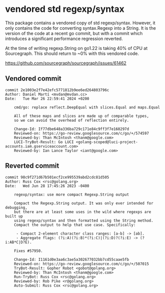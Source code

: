 # vendored std regexp/syntax

This package contains a vendored copy of std regexp/syntax. However, it only
contains the code for converting syntax.Regexp into a String. It is the
version of the code at a recent go commit, but with a commit which introduces
a significant performance regression reverted.

At the time of writing regexp.String on go1.22 is taking 40% of CPU at
Sourcegraph. This should return to ~0% with this vendored code.

https://github.com/sourcegraph/sourcegraph/issues/61462

## Vendored commit

```
commit 2e1003e2f7e42efc5771812b9ee6ed264803796c
Author: Daniel Martí <mvdan@mvdan.cc>
Date:   Tue Mar 26 22:59:41 2024 +0200

    cmd/go: replace reflect.DeepEqual with slices.Equal and maps.Equal

    All of these maps and slices are made up of comparable types,
    so we can avoid the overhead of reflection entirely.

    Change-Id: If77dbe648a336ba729c171e84c9ff3f7e160297d
    Reviewed-on: https://go-review.googlesource.com/c/go/+/574597
    Reviewed-by: Than McIntosh <thanm@google.com>
    LUCI-TryBot-Result: Go LUCI <golang-scoped@luci-project-accounts.iam.gserviceaccount.com>
    Reviewed-by: Ian Lance Taylor <iant@google.com>
```

## Reverted commit

```
commit 98c9f271d67b501ecf2ce995539abd2cdc81d505
Author: Russ Cox <rsc@golang.org>
Date:   Wed Jun 28 17:45:26 2023 -0400

    regexp/syntax: use more compact Regexp.String output

    Compact the Regexp.String output. It was only ever intended for debugging,
    but there are at least some uses in the wild where regexps are built up
    using regexp/syntax and then formatted using the String method.
    Compact the output to help that use case. Specifically:

     - Compact 2-element character class ranges: [a-b] -> [ab].
     - Aggregate flags: (?i:A)(?i:B)*(?i:C)|(?i:D)?(?i:E) -> (?i:AB*C|D?E).

    Fixes #57950.

    Change-Id: I1161d0e3aa6c3ae5a302677032bb7cd55caae5fb
    Reviewed-on: https://go-review.googlesource.com/c/go/+/507015
    TryBot-Result: Gopher Robot <gobot@golang.org>
    Reviewed-by: Than McIntosh <thanm@google.com>
    Run-TryBot: Russ Cox <rsc@golang.org>
    Reviewed-by: Rob Pike <r@golang.org>
    Auto-Submit: Russ Cox <rsc@golang.org>
```
